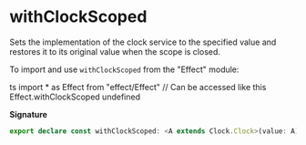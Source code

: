 # withClockScoped

Sets the implementation of the clock service to the specified value and
restores it to its original value when the scope is closed.

To import and use `withClockScoped` from the "Effect" module:

ts
import \* as Effect from "effect/Effect"
// Can be accessed like this
Effect.withClockScoped
undefined

**Signature**

```ts
export declare const withClockScoped: <A extends Clock.Clock>(value: A) => Effect<void, never, Scope.Scope>
```
